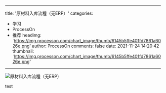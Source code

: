 
---
title: '原材料入库流程（无ERP）'
categories: 
 - 学习
 - ProcessOn
 - 推荐
headimg: 'https://img.processon.com/chart_image/thumb/6145b5ffe401fd7861a6026e.png'
author: ProcessOn
comments: false
date: 2021-11-24 14:20:42
thumbnail: 'https://img.processon.com/chart_image/thumb/6145b5ffe401fd7861a6026e.png'
---

<div>   
<img class="thumb" alt="原材料入库流程（无ERP）" src="https://img.processon.com/chart_image/thumb/6145b5ffe401fd7861a6026e.png" referrerpolicy="no-referrer">
<p>test</p>  
</div>
            